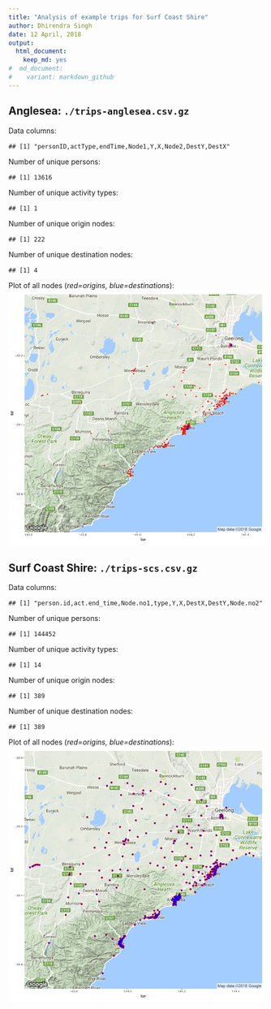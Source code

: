 ```yaml
---
title: "Analysis of example trips for Surf Coast Shire"
author: Dhirendra Singh
date: 12 April, 2018
output:
  html_document:
    keep_md: yes
#  md_document:
#    variant: markdown_github
---
```


## Anglesea: `./trips-anglesea.csv.gz` 



Data columns:

```
## [1] "personID,actType,endTime,Node1,Y,X,Node2,DestY,DestX"
```

Number of unique persons:

```
## [1] 13616
```

Number of unique activity types:

```
## [1] 1
```

Number of unique origin nodes:

```
## [1] 222
```

Number of unique destination nodes:

```
## [1] 4
```


Plot of all nodes (*red=origins, blue=destinations*):
![](analysis-data-from-scsc-201804_files/figure-html/unnamed-chunk-7-1.png)<!-- -->

## Surf Coast Shire: `./trips-scs.csv.gz` 



Data columns:

```
## [1] "person.id,act.end_time,Node.no1,type,Y,X,DestX,DestY,Node.no2"
```

Number of unique persons:

```
## [1] 144452
```

Number of unique activity types:

```
## [1] 14
```

Number of unique origin nodes:

```
## [1] 389
```

Number of unique destination nodes:

```
## [1] 389
```


Plot of all nodes (*red=origins, blue=destinations*):
![](analysis-data-from-scsc-201804_files/figure-html/unnamed-chunk-14-1.png)<!-- -->
